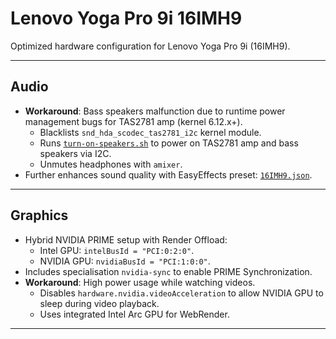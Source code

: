 # Lenovo Yoga Pro 9i 16IMH9

Optimized hardware configuration for Lenovo Yoga Pro 9i (16IMH9).

---

## Audio

- **Workaround**: Bass speakers malfunction due to runtime power management bugs for TAS2781 amp (kernel 6.12.x+).
  - Blacklists `snd_hda_scodec_tas2781_i2c` kernel module.
  - Runs [`turn-on-speakers.sh`](turn-on-speakers.sh) to power on TAS2781 amp and bass speakers via I2C.
  - Unmutes headphones with `amixer`.
- Further enhances sound quality with EasyEffects preset: [`16IMH9.json`](./16IMH9.json).

---

## Graphics

- Hybrid NVIDIA PRIME setup with Render Offload:
  - Intel GPU: `intelBusId = "PCI:0:2:0"`.
  - NVIDIA GPU: `nvidiaBusId = "PCI:1:0:0"`.
- Includes specialisation `nvidia-sync` to enable PRIME Synchronization.
- **Workaround**: High power usage while watching videos.
  - Disables `hardware.nvidia.videoAcceleration` to allow NVIDIA GPU to sleep during video playback.
  - Uses integrated Intel Arc GPU for WebRender.

---
